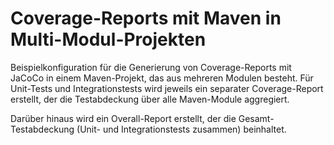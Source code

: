 # Coverage-Reports mit Maven in Multi-Modul-Projekten

Beispielkonfiguration für die Generierung von Coverage-Reports mit JaCoCo in einem Maven-Projekt, das aus mehreren Modulen 
besteht. Für Unit-Tests und Integrationstests wird jeweils ein separater Coverage-Report erstellt, der die
Testabdeckung über alle Maven-Module aggregiert.

Darüber hinaus wird ein Overall-Report erstellt, der die Gesamt-Testabdeckung (Unit- und Integrationstests 
zusammen) beinhaltet.
